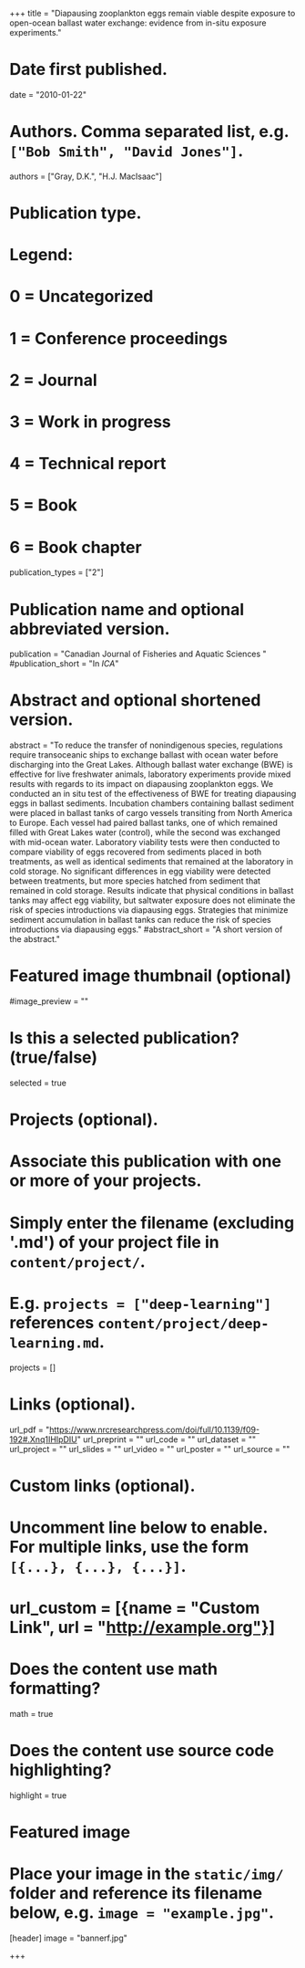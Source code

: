 +++
title = "Diapausing zooplankton eggs remain viable despite exposure to open-ocean ballast water exchange: evidence from in-situ exposure experiments."

# Date first published.
date = "2010-01-22"

# Authors. Comma separated list, e.g. `["Bob Smith", "David Jones"]`.
authors = ["Gray, D.K.", "H.J. MacIsaac"]


# Publication type.
# Legend:
# 0 = Uncategorized
# 1 = Conference proceedings
# 2 = Journal
# 3 = Work in progress
# 4 = Technical report
# 5 = Book
# 6 = Book chapter
publication_types = ["2"]

# Publication name and optional abbreviated version.
publication = "Canadian Journal of Fisheries and Aquatic Sciences "
#publication_short = "In *ICA*"

# Abstract and optional shortened version.
abstract = "To reduce the transfer of nonindigenous species, regulations require transoceanic ships to exchange ballast with ocean water before discharging into the Great Lakes. Although ballast water exchange (BWE) is effective for live freshwater animals, laboratory experiments provide mixed results with regards to its impact on diapausing zooplankton eggs. We conducted an in situ test of the effectiveness of BWE for treating diapausing eggs in ballast sediments. Incubation chambers containing ballast sediment were placed in ballast tanks of cargo vessels transiting from North America to Europe. Each vessel had paired ballast tanks, one of which remained filled with Great Lakes water (control), while the second was exchanged with mid-ocean water. Laboratory viability tests were then conducted to compare viability of eggs recovered from sediments placed in both treatments, as well as identical sediments that remained at the laboratory in cold storage. No significant differences in egg viability were detected between treatments, but more species hatched from sediment that remained in cold storage. Results indicate that physical conditions in ballast tanks may affect egg viability, but saltwater exposure does not eliminate the risk of species introductions via diapausing eggs. Strategies that minimize sediment accumulation in ballast tanks can reduce the risk of species introductions via diapausing eggs."
#abstract_short = "A short version of the abstract."

# Featured image thumbnail (optional)
#image_preview = ""

# Is this a selected publication? (true/false)
selected = true

# Projects (optional).
#   Associate this publication with one or more of your projects.
#   Simply enter the filename (excluding '.md') of your project file in `content/project/`.
#   E.g. `projects = ["deep-learning"]` references `content/project/deep-learning.md`.
projects = []

# Links (optional).
url_pdf = "https://www.nrcresearchpress.com/doi/full/10.1139/f09-192#.Xnq1IHIpDIU"
url_preprint = ""
url_code = ""
url_dataset = ""
url_project = ""
url_slides = ""
url_video = ""
url_poster = ""
url_source = ""

# Custom links (optional).
#   Uncomment line below to enable. For multiple links, use the form `[{...}, {...}, {...}]`.
# url_custom = [{name = "Custom Link", url = "http://example.org"}]

# Does the content use math formatting?
math = true

# Does the content use source code highlighting?
highlight = true

# Featured image
# Place your image in the `static/img/` folder and reference its filename below, e.g. `image = "example.jpg"`.
[header]
image = "bannerf.jpg"

+++
